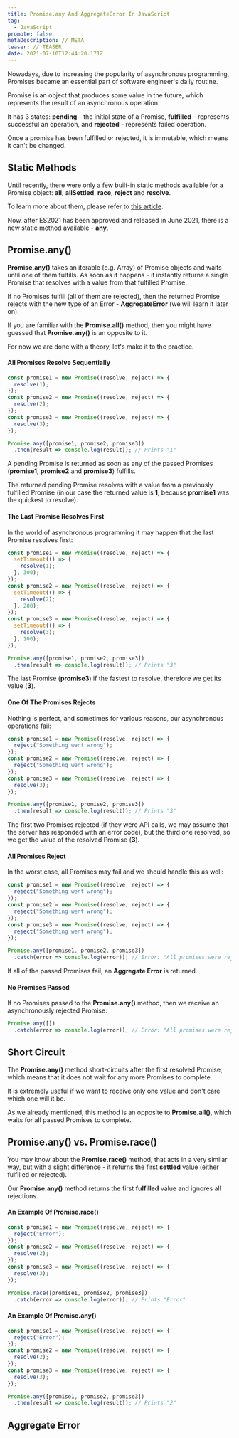 ```yaml
---
title: Promise.any And AggregateError In JavaScript
tag:
  - JavaScript
promote: false
metaDescription: // META
teaser: // TEASER
date: 2021-07-10T12:44:20.171Z
---
```

Nowadays, due to increasing the popularity of asynchronous programming, Promises became an essential part of software engineer's daily routine.

Promise is an object that produces some value in the future, which represents the result of an asynchronous operation.

It has 3 states: **pending** - the initial state of a Promise, **fulfilled** - represents successful an operation, and **rejected** - represents failed operation.

Once a promise has been fulfilled or rejected, it is immutable, which means it can't be changed.

## Static Methods

Until recently, there were only a few built-in static methods available for a Promise object: **all**, **allSettled**, **race**, **reject** and **resolve**.

To learn more about them, please refer to [this article](/2020-05-14-promises-in-javascript/).

Now, after ES2021 has been approved and released in June 2021, there is a new static method available - **any**.

## Promise.any()

**Promise.any()** takes an iterable (e.g. Array) of Promise objects and waits until one of them fulfills. As soon as it happens - it instantly returns a single Promise that resolves with a value from that fulfilled Promise.

If no Promises fulfill (all of them are rejected), then the returned Promise rejects with the new type of an Error - **AggregateError** (we will learn it later on).

If you are familiar with the **Promise.all()** method, then you might have guessed that **Promise.any()** is an opposite to it.

For now we are done with a theory, let's make it to the practice.

#### All Promises Resolve Sequentially

```javascript
const promise1 = new Promise((resolve, reject) => {
  resolve(1);
});
const promise2 = new Promise((resolve, reject) => { 
  resolve(2);
});
const promise3 = new Promise((resolve, reject) => { 
  resolve(3);
});

Promise.any([promise1, promise2, promise3])
  .then(result => console.log(result)); // Prints "1"
```

A pending Promise is returned as soon as any of the passed Promises (**promise1**, **promise2** and **promise3**) fulfills.

The returned pending Promise resolves with a value from a previously fulfilled Promise (in our case the returned value is **1**, because **promise1** was the quickest to resolve).

#### The Last Promise Resolves First

In the world of asynchronous programming it may happen that the last Promise resolves first:

```javascript
const promise1 = new Promise((resolve, reject) => {
  setTimeout(() => {
    resolve(1);
  }, 300);
});
const promise2 = new Promise((resolve, reject) => { 
  setTimeout(() => {
    resolve(2);
  }, 200);
});
const promise3 = new Promise((resolve, reject) => { 
  setTimeout(() => {
    resolve(3);
  }, 100);
});

Promise.any([promise1, promise2, promise3])
  .then(result => console.log(result)); // Prints "3"
```

The last Promise (**promise3**) if the fastest to resolve, therefore we get its value (**3**).

#### One Of The Promises Rejects

Nothing is perfect, and sometimes for various reasons, our asynchronous operations fail:

```javascript
const promise1 = new Promise((resolve, reject) => {
  reject("Something went wrong");
});
const promise2 = new Promise((resolve, reject) => { 
  reject("Something went wrong");
});
const promise3 = new Promise((resolve, reject) => { 
  resolve(3);
});

Promise.any([promise1, promise2, promise3])
  .then(result => console.log(result)); // Prints "3"
```

The first two Promises rejected (if they were API calls, we may assume that the server has responded with an error code), but the third one resolved, so we get the value of the resolved Promise (**3**). 

#### All Promises Reject

In the worst case, all Promises may fail and we should handle this as well:

```javascript
const promise1 = new Promise((resolve, reject) => {
  reject("Something went wrong");
});
const promise2 = new Promise((resolve, reject) => { 
  reject("Something went wrong");
});
const promise3 = new Promise((resolve, reject) => { 
  reject("Something went wrong");
});

Promise.any([promise1, promise2, promise3])
  .catch(error => console.log(error)); // Error: "All promises were rejected"
```

If all of the passed Promises fail, an **Aggregate Error** is returned.

#### No Promises Passed

If no Promises passed to the **Promise.any()** method, then we receive an asynchronously rejected Promise:  

```javascript
Promise.any([])
  .catch(error => console.log(error)); // Error: "All promises were rejected"
```

## Short Circuit

The **Promise.any()** method short-circuits after the first resolved Promise, which means that it does not wait for any more Promises to complete.

It is extremely useful if we want to receive only one value and don't care which one will it be.

As we already mentioned, this method is an opposite to **Promise.all()**, which waits for all passed Promises to complete.

## Promise.any() vs. Promise.race()

You may know about the **Promise.race()** method, that acts in a very similar way, but with a slight difference - it returns the first **settled** value (either fulfilled or rejected).

Our **Promise.any()** method returns the first **fulfilled** value and ignores all rejections.

#### An Example Of Promise.race()

```javascript
const promise1 = new Promise((resolve, reject) => {
  reject("Error");
});
const promise2 = new Promise((resolve, reject) => { 
  resolve(2);
});
const promise3 = new Promise((resolve, reject) => { 
  resolve(3);
});

Promise.race([promise1, promise2, promise3])
  .catch(error => console.log(error)); // Prints "Error"
```

#### An Example Of Promise.any()

```javascript
const promise1 = new Promise((resolve, reject) => {
  reject("Error");
});
const promise2 = new Promise((resolve, reject) => { 
  resolve(2);
});
const promise3 = new Promise((resolve, reject) => { 
  resolve(3);
});

Promise.any([promise1, promise2, promise3])
  .then(result => console.log(result)); // Prints "2"
```

## Aggregate Error